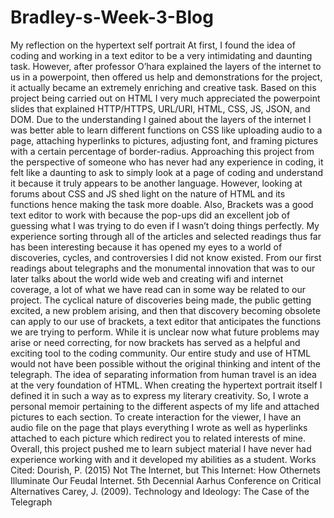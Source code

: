 # Bradley-s-Week-3-Blog
My reflection on the hypertext self portrait
At first, I found the idea of coding and working in a text editor to be a very intimidating and daunting task. However, after professor O’hara explained the layers of the internet to us in a powerpoint, then offered us help and demonstrations for the project, it actually became an extremely enriching and creative task. Based on this project being carried out on HTML I very much appreciated the powerpoint slides that explained HTTP/HTTPS, URL/URI, HTML, CSS, JS, JSON, and DOM. Due to the understanding I gained about the layers of the internet I was better able to learn different functions on CSS like uploading audio to a page, attaching hyperlinks to pictures, adjusting font, and framing pictures with a certain percentage of border-radius. Approaching this project from the perspective of someone who has never had any experience in coding, it felt like a daunting to ask to simply look at a page of coding and understand it because it truly appears to be another language. However, looking at forums about CSS and JS shed light on the nature of HTML and its functions hence making the task more doable. Also, Brackets was a good text editor to work with because the pop-ups did an excellent job of guessing what I was trying to do even if I wasn’t doing things perfectly. My experience sorting through all of the articles and selected readings thus far has been interesting because it has opened my eyes to a world of discoveries, cycles, and controversies I did not know existed. From our first readings about telegraphs and the monumental innovation that was to our later talks about the world wide web and creating wifi and internet coverage, a lot of what we have read can in some way be related to our project. The cyclical nature of discoveries being made, the public getting excited, a new problem arising, and then that discovery becoming obsolete can apply to our use of brackets, a text editor that anticipates the functions we are trying to perform. While it is unclear now what future problems may arise or need correcting, for now brackets has served as a helpful and exciting tool to the coding community. Our entire study and use of HTML would not have been possible without the original thinking and intent of the telegraph. The idea of separating information from human travel is an idea at the very foundation of HTML. When creating the hypertext portrait itself I defined it in such a way as to express my literary creativity. So, I wrote a personal memoir pertaining to the different aspects of my life and attached pictures to each section. To create interaction for the viewer, I have an audio file on the page that plays everything I wrote as well as hyperlinks attached to each picture which redirect you to related interests of mine. Overall, this project pushed me to learn subject material I have never had experience working with and it developed my abilities as a student. 
Works Cited: 
Dourish, P. (2015) Not The Internet, but This Internet: How Othernets Illuminate Our Feudal Internet. 5th Decennial Aarhus Conference on Critical Alternatives
Carey, J. (2009). Technology and Ideology: The Case of the Telegraph

